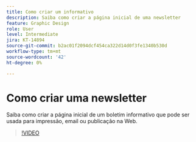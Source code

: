 ```yaml
---
title: Como criar um informativo
description: Saiba como criar a página inicial de uma newsletter
feature: Graphic Design
role: User
level: Intermediate
jira: KT-14894
source-git-commit: b2ac01f2094dcf454ca322d14d0f3fe1340b530d
workflow-type: tm+mt
source-wordcount: '42'
ht-degree: 0%

---
```


# Como criar uma newsletter

Saiba como criar a página inicial de um boletim informativo que pode ser usada para impressão, email ou publicação na Web.

>[!VIDEO](https://video.tv.adobe.com/v/3427120?quality=12&learn=on&hidetitle=true)
